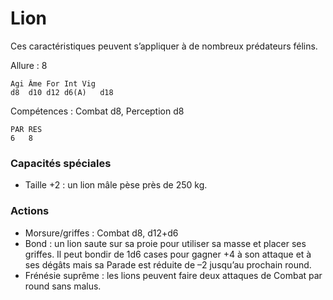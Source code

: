 
# Lion
Ces caractéristiques peuvent s’appliquer à de nombreux prédateurs félins.

Allure : 8
```
Agi	Âme	For	Int	Vig
d8	d10	d12	d6(A)	d18
```
Compétences : Combat d8, Perception d8
```
PAR	RES
6	8
```
### Capacités spéciales
- Taille +2 : un lion mâle pèse près de 250 kg.

### Actions
- Morsure/griffes : Combat d8, d12+d6
- Bond : un lion saute sur sa proie pour utiliser sa masse et placer ses griffes. Il peut bondir de 1d6 cases pour gagner +4 à son attaque et à ses dégâts mais sa Parade est réduite de –2 jusqu’au prochain round.
- Frénésie suprême : les lions peuvent faire deux attaques de Combat par round sans malus.
